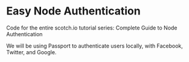 # Easy Node Authentication

Code for the entire scotch.io tutorial series: Complete Guide to Node Authentication

We will be using Passport to authenticate users locally, with Facebook, Twitter, and Google.

